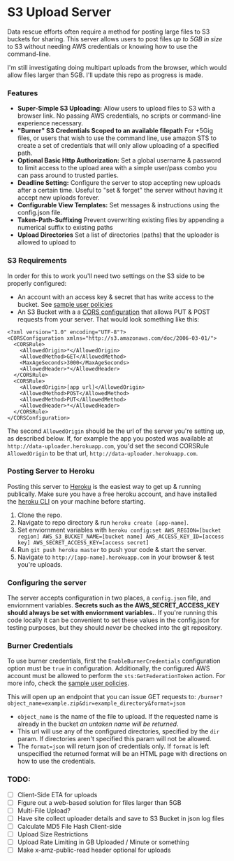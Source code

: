 # S3 Upload Server

Data rescue efforts often require a method for posting large files to S3 buckets for sharing. This server allows users to post files *up to 5GB in size* to S3 without needing AWS credentials or knowing how to use the command-line.

I'm still investigating doing multipart uploads from the browser, which would allow files larger than 5GB. I'll update this repo as progress is made.

### Features
* **Super-Simple S3 Uploading:** Allow users to upload files to S3 with a browser link. No passing AWS credentials, no scripts or command-line experience necessary.
* **"Burner" S3 Credentials Scoped to an available filepath** For +5Gig files, or users that wish to use the command line, use amazon STS to create a set of credentials that will only allow uploading of a specified path.
* **Optional Basic Http Authorization:** Set a global username & password to limit access to the upload area with a simple user/pass combo you can pass around to trusted parties.
* **Deadline Setting:** Configure the server to stop accepting new uploads after a certain time. Useful to "set & forget" the server without having it accept new uploads forever.
* **Configurable View Templates:** Set messages & instructions using the config.json file.
* **Taken-Path-Suffixing** Prevent overwriting existing files by appending a numerical suffix to existing paths
* **Upload Directories** Set a list of directories (paths) that the uploader is allowed to upload to


### S3 Requirements
In order for this to work you'll need two settings on the S3 side to be properly configured:

* An account with an access key & secret that has write access to the bucket. See [sample user policies](sample_user_policies.md)
* An S3 Bucket with a a [CORS configuration](http://docs.aws.amazon.com/AmazonS3/latest/dev/cors.html) that allows PUT & POST requests from your server. That would look something like this:
```
<?xml version="1.0" encoding="UTF-8"?>
<CORSConfiguration xmlns="http://s3.amazonaws.com/doc/2006-03-01/">
  <CORSRule>
    <AllowedOrigin>*</AllowedOrigin>
    <AllowedMethod>GET</AllowedMethod>
    <MaxAgeSeconds>3000</MaxAgeSeconds>
    <AllowedHeader>*</AllowedHeader>
  </CORSRule>
  <CORSRule>
    <AllowedOrigin>[app url]</AllowedOrigin>
    <AllowedMethod>POST</AllowedMethod>
    <AllowedMethod>PUT</AllowedMethod>
    <AllowedHeader>*</AllowedHeader>
  </CORSRule>
</CORSConfiguration>
```

The second `AllowedOrigin` should be the url of the server you're setting up, as described below. If, for example the app you posted was available at `http://data-uploader.herokuapp.com`, you'd set the second CORSRule `AllowedOrigin` to be that url, `http://data-uploader.herokuapp.com`.

### Posting Server to Heroku
Posting this server to [Heroku](http://heroku.com) is the easiest way to get up & running publically. Make sure you have a free heroku account, and have installed the [heroku CLI](https://devcenter.heroku.com/articles/heroku-cli) on your machine before starting.

1. Clone the repo.
2. Navigate to repo directory & run ```heroku create [app-name]```.
3. Set enviornment variables with ```heroku config:set AWS_REGION=[bucket region] AWS_S3_BUCKET_NAME=[bucket name] AWS_ACCESS_KEY_ID=[access key] AWS_SECRET_ACCESS_KEY=[access secret]```
4. Run ```git push heroku master``` to push your code & start the server.
5. Navigate to `http://[app-name].herokuapp.com` in your browser & test you're uploads.


### Configuring the server
The server accepts configuration in two places, a `config.json` file, and enviornment variables. **Secrets such as the AWS_SECRET_ACCESS_KEY should always be set with enviornment variables.**. If you're running this code locally it can be convenient to set these values in the config.json for testing purposes, but they should *never* be checked into the git repository.

### Burner Credentials
To use burner credentials, first the `EnableBurnerCredentials` configuration option must be `true` in configuration. Additionally, the configured AWS account must be allowed to perform the `sts:GetFederationToken` action. For more info, check the [sample user policies](sample_user_policies.md).

This will open up an endpoint that you can issue GET requests to: ```/burner?object_name=example.zip&dir=example_directory&format=json```

* `object_name` is the name of the file to upload. If the requested name is already in the bucket _an untaken name will be returned_.
* This url will use any of the configured directories, specified by the `dir` param. If directories aren't specified this param will not be allowed.
* The `format=json` will return json of credentials only. If `format` is left unspecified the returned format will be an HTML page with directions on how to use the credentials.

### TODO:

- [ ] Client-Side ETA for uploads
- [ ] Figure out a web-based solution for files larger than 5GB
- [ ] Multi-File Upload?
- [ ] Have site collect uploader details and save to S3 Bucket in json log files
- [ ] Calculate MD5 File Hash Client-side
- [ ] Upload Size Restrictions
- [ ] Upload Rate Limiting in GB Uploaded / Minute or something
- [ ] Make x-amz-public-read header optional for uploads